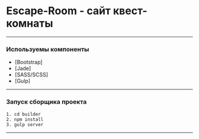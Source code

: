 # Escape-Room - сайт квест-комнаты 

- - -

### Используемы компоненты
  * [Bootstrap]
  * [Jade]
  * [SASS/SCSS]
  * [Gulp]
  - - -

### Запуск сборщика проекта
```
1. cd builder
2. npm install
3. gulp server
```

- - -

